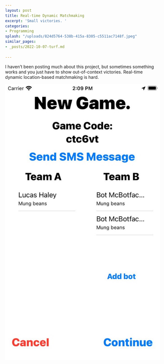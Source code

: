 ```yaml
---
layout: post
title: Real-time Dynamic Matchmaking
excerpt: 'Small victories. '
categories:
- Programming
splash: "/uploads/824d5764-538b-415a-8305-c5511ac7148f.jpeg"
similar_pages:
- _posts/2022-10-07-turf.md

---
```

I haven’t been posting much about this project, but sometimes something works and you just have to show out-of-context victories. Real-time dynamic location-based matchmaking is hard.

![](/uploads/824d5764-538b-415a-8305-c5511ac7148f.jpeg)